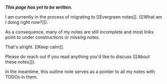 
**_This page has yet to be written._**

I am currently in the process of migrating to [[Evergreen notes]].
([[What am I doing right now?]]).

As a consequence, many of my notes are still incomplete and most links point to under constructions or missing notes.

That's alright. [[Keep calm]].

Please do reach out if you read anything you'd like to discuss ([[About these notes]]).

In the meantime, this outline note serves as a pointer to all my notes with TODOs in them.
